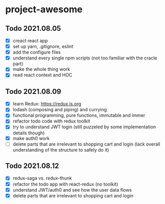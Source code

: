# project-awesome

## Todo 2021.08.05
- [X] creact react app
- [X] set up yarn, .gitignore, eslint
- [X] add the configure files
- [X] understand every single npm scripts (not too familiar with the cracle part)
- [X] make the whole thing work
- [X] read react context and HOC

## Todo 2021.08.09
- [X] learn Redux: https://redux.js.org
- [X] lodash (composing and piping) and currying
- [X] functional programming, pure functions, immutable and immer
- [X] refactor todo code with redux toolkit
- [X] try to understand JWT login (still puzzeled by some implementation details though)
- [X] make auth0 work
- [ ] delete parts that are irrelevant to shopping cart and login (lack overall understanding of the structure to safely do it)

## Todo 2021.08.12
- [X] redux-saga vs. redux-thunk
- [X] refactor the todo app with react-redux (no toolkit)
- [X] understand JWT/auth0 and see how the user data flows
- [X] delete parts that are irrelevant to shopping cart and login
